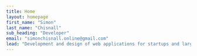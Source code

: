 ```yaml
---
title: Home
layout: homepage
first_name: "Simon"
last_name: "Chisnall"
sub_heading: "Developer"
email: "simonchisnall.online@gmail.com"
lead: "Development and design of web applications for startups and large companies"
---
```

